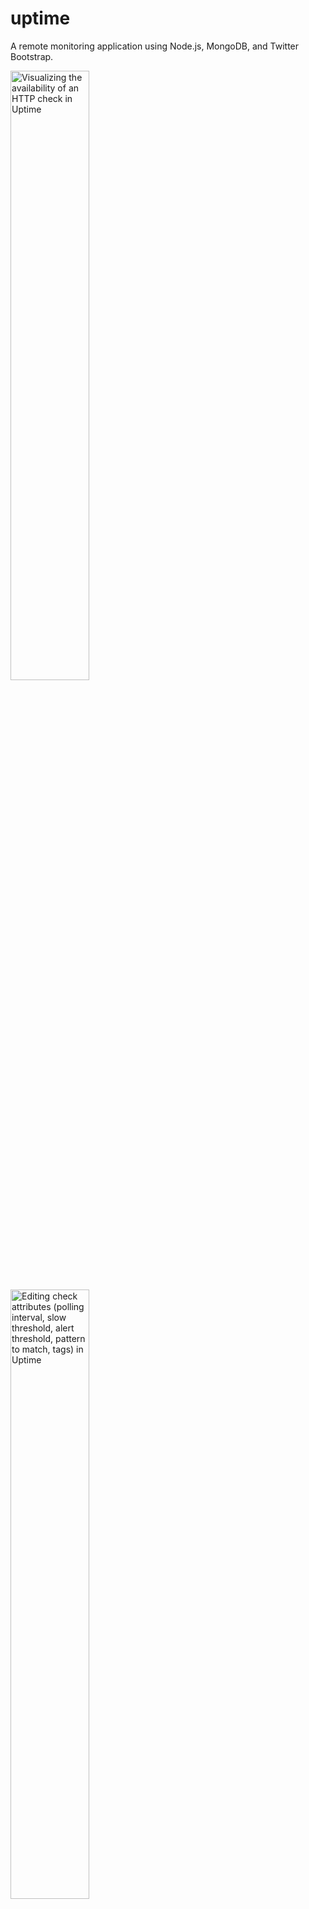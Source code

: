 uptime
======

A remote monitoring application using Node.js, MongoDB, and Twitter Bootstrap.

<img src="https://raw.github.com/fzaninotto/uptime/downloads/check_details.png" title="Visualizing the availability of an HTTP check in Uptime" width="50%" valign="top" />
<img src="https://raw.github.com/fzaninotto/uptime/downloads/check_form.png" title="Editing check attributes (polling interval, slow threshold, alert threshold, pattern to match, tags) in Uptime" width="50%" valign="top" />

You can watch a [demo screencast on Vimeo](https://vimeo.com/39302164).

Features
--------

* Monitor thousands of websites (powered by [Node.js asynchronous programming](http://dotheweb.posterous.com/nodejs-for-php-programmers-1-event-driven-pro))
* Tweak frequency of monitoring on a per-check basis, up to the second
* Check the presence of a pattern in the response body
* Receive notifications whenever a check goes down
  * On screen (powered by [socket.io](http://socket.io/))
  * By email
  * On the console
* Record availability statistics for further reporting (powered by [MongoDB](http://www.mongodb.org/))
* Detailed uptime reports with animated charts (powered by [Flotr2](http://www.humblesoftware.com/flotr2/))
* Monitor availability, responsiveness, average response time, and total uptime/downtime
* Get details about failed checks (HTTP error code, etc.)
* Group checks by tags and get reports by tag
* Familiar web interface (powered by [Twitter Bootstrap 2.0](http://twitter.github.com/bootstrap/index.html))
* Complete API for integration with third-party monitoring services
* Powerful plugin system to ease extension and customization
* Easy installation and zero administration

Installing Uptime
-----------------

Uptime 3.2 requires Node.js 0.10 and MongoDB 2.1. Older versions provide compatibility with Node 0.8 (Uptime v3.1) and 0.6 (Uptime v1.4).

To install from GitHub, clone the repository and install dependencies using `npm`:

```sh
$ git clone git://github.com/fzaninotto/uptime.git
$ cd uptime
$ npm install
```

Lastly, start the application with:

```sh
$ node app
```

Upgrading From a 2.0 Install
----------------------------

If you have been using uptime 1.0 or 2.0, you have to execute the migration script before using the new release.

```sh
$ node models/migrations/upgrade2to3
```

Adding Checks
-------------

By default, the web UI runs on port 8082, so just browse to 

    http://localhost:8082/

And you're ready to begin. Create your first check by entering an URL, wait for the first ping, and you'll soon see data flowing through your charts!

Configuring
-----------

Uptime uses [node-config](https://github.com/lorenwest/node-config) to allow YAML configuration and environment support. Here is the default configuration, taken from `config/default.yaml`:

```yaml
mongodb:
  server:   localhost
  database: uptime
  user:     root 
  password:
  connectionString:       # alternative to setting server, database, user and password separately

monitor:
  name:                   origin
  apiUrl:                 'http://localhost:8082/api' # must be accessible without a proxy
  pollingInterval:        10000      # ten seconds
  timeout:                5000       # five seconds
  userAgent:              NodeUptime/2.0 (https://github.com/fzaninotto/uptime)

analyzer:
  updateInterval:         60000      # one minute
  qosAggregationInterval: 600000     # ten minutes
  pingHistory:            8035200000 # three months

autoStartMonitor: true

server:
  port:     8082

plugins:
  - ./plugins/console
  - ./plugins/patternMatcher
  - ./plugins/httpOptions
  # - ./plugins/email
```

To modify this configuration, create a `development.yaml` or a `production.yaml` file in the same directory, and override just the settings you need. For instance, to run Uptime on port 80 in production, create a `production.yaml` file as follows:

```yaml
server:
  port:     80
```

Node that Uptime works great behind a proxy - it uses the `http_proxy` environment variable transparently.

Architecture
------------

Uptime is composed of two services: a webapp (in `app.js`), and a polling monitor (in `monitor.js)`. For your convenience, the two services start together when you call `node app`.

<img src="https://raw.github.com/fzaninotto/uptime/downloads/architecture.png" title="Uptime architecture" />

However, heavily browsing the webapp may slow down the whole server - including the polling monitor. In other terms, using the application can influence the uptime measurements. To avoid this effect, it is recommended to run the polling monitor in a separate process.

To that extent, set the `autoStartMonitor` setting to `false` in the `production.yaml`, and launch the monitor by hand:

```sh
$ node monitor &
$ node app
```

You can also run the monitor in a different server. This second server must be able to reach the API of the webapp server: set the `monitor.apiUrl` setting accordingly in the `production.yaml` file of the monitor server.

Monitoring From Various Locations
---------------------------------

You can even run several monitor servers in several datacenters to get average response time. In that case, make sure you set a different `monitor.name` setting for all monitor servers to be able to tell which server make a particular ping.

Using Plugins
-------------

Plugins can add more notification types, more poller types, new routes to the webapp, etc. Uptime currently bundles three plugins:

 * [`console`](https://github.com/fzaninotto/uptime/blob/master/plugins/console/index.js): log pings and events in the console in real time
 * [`email`](https://github.com/fzaninotto/uptime/blob/master/plugins/email/index.js): notify events (up, down pause) by email
 * [`patternMatcher`](https://github.com/fzaninotto/uptime/blob/master/plugins/patternMatcher/index.js): allow HTTP & HTTPS pollers to test the response body against a pattern
 * [`httpOptions`](https://github.com/fzaninotto/uptime/blob/master/plugins/httpOptions/index.js): add custom HTTP options and headers to HTTP and HTTPS checks (e.g. to allow self-signed certificate on HTTPS, custom headers, custom HTTP methods, ...)
 * [`basicAuth`](https://github.com/fzaninotto/uptime/blob/master/plugins/basicAuth/index.js): add HTTP Basic Access Authentication to the dashboard and API applications

To enable plugins, just add a line to the `plugins:` section of the configuration file.
Three of the bundled plugins are already enabled by default:

```yaml
# in config/default.yaml
plugins:
  - ./plugins/console
  - ./plugins/patternMatcher
  - ./plugins/httpOptions
  # - ./plugins/email
  # - ./plugins/basicAuth
```

You can override these settings in your environment configuration, for instance:

```yaml
# in config/production.yaml
# disable the console plugin and enable the email plugin
plugins:
  # - ./plugins/console
  - ./plugins/patternMatcher
  - ./plugins/httpOptions
  - ./plugins/email
  # - ./plugins/basicAuth
```

Third-party plugins:

 * [`webhooks`](https://github.com/mintbridge/uptime-webhooks): notify events to an URL by sending an HTTP POST request 
 * [`campfire`](https://gist.github.com/dmathieu/5592418): notify events to Campfire
 * [`pushover`](https://gist.github.com/xphyr/5994345): Notify events to mobile devices

Writing Plugins
---------------

A plugin is a simple Node.js module which hooks into predefined extension points. Uptime automatically requires plugin modules when starting the webapp and the monitor, and tries to call the two following functions:

* `initWebApp(options)` when starting the webapp
* `initMonitor(options)` when starting the monitor

Check the [app.js](https://github.com/fzaninotto/uptime/blob/master/app.js#L97) and [monitor.js](https://github.com/fzaninotto/uptime/blob/master/monitor.js#L8) to see a detail of the options passed to each hook. Also, check the code of existing plugins to understand how they can add new pollers, new notification types, etc.

For instance, if you had to recreate a simple version of the `console` plugin, you could write it as follows:

```js
// in plugins/console/index.js
var CheckEvent = require('../../models/checkEvent');
exports.initWebapp = function() {
  CheckEvent.on('afterInsert', function(checkEvent) {
    checkEvent.findCheck(function(err, check) {
      console.log(new Date() + check.name + checkEvent.isGoDown ? ' goes down' : ' goes back up');
    });
  });
}
```

All Uptime entities emit lifecycle events that you can listen to on the Model class. These events are `beforeInsert`, `afterInsert`, `beforeUpdate`, `afterUpdate`, `beforeSave` (called for both inserts and updates), `afterSave` (called for both inserts and updates), `beforeRemove`, and `afterRemove`. For more information about these events, check the [mongoose-lifecycle](https://github.com/fzaninotto/mongoose-lifecycle) plugin.

Support and Discussion
----------------------

Join the [node-uptime](https://groups.google.com/d/forum/node-uptime) Google Group to discuss features, bugs and use cases related to Uptime.

License
-------

The Uptime code is free to use and distribute, under the [MIT license](https://raw.github.com/fzaninotto/uptime/master/LICENSE).

Uptime uses third-party libraries:

* [NodeJS](http://nodejs.org/), licensed under the [MIT License](https://github.com/joyent/node/blob/master/LICENSE#L5-22),
* [Socket.io](http://socket.io/), licensed under the [MIT License](https://github.com/LearnBoost/socket.io/blob/master/Readme.md),
* [MongooseJS](http://mongoosejs.com/), licensed under the [MIT License](https://github.com/LearnBoost/mongoose/blob/master/README.md),
* [jQuery](http://jquery.com/), licensed under the [MIT License](http://jquery.org/license),
* [TwitterBootstrap](http://twitter.github.com/bootstrap/), licensed under the [Apache License v2.0](http://www.apache.org/licenses/LICENSE-2.0),
* [Flotr2](http://www.humblesoftware.com/flotr2/), licensed under the [MIT License](https://github.com/HumbleSoftware/Flotr2/blob/master/LICENSE).
* [Favicon](http://www.alexpeattie.com/projects/justvector_icons/), distributed under the [Free Art License](http://artlibre.org/licence/lal/en).

If you like the software, please help improving it by contributing PRs on the [GitHub project](https://github.com/fzaninotto/uptime)!


Deploy to Heroku
----
The following documents how to setup and deploy uptime to (Heroku)[https://www.heroku.com/‎].  Some of these steps could be combined but are separated for clarity.

Create Heroku App

```
$ heroku apps:create heroku-uptime
```

Add MongoLab Add-on

```
$ heroku addons:add mongolab
```

Add WebSSocket Support

```
$ heroku labs:enable websockets
```

Add PaperTrail (Optional, but very handy for debugging)

```
$ heroku addons:add papertrail
```

Heroku creates the environment variable, MONGODB_URI but we are still forced to provide a username and password (see bootstrap.js).  Set your config variables.

```
$ heroku config
=== heroku-uptime Config Vars
MONGOLAB_URI:         mongodb://YourAwesomeUsername:YourAwesomePassword@subdomain.mongolab.com:51368/YourAwesomeUsername

$ heroku config:add MONGOLAB_USERNAME=YourAwesomeUsername MONGOLAB_PASSWORD=YourAwesomePassword
Setting config vars and restarting uptime-demo... done, v2
MONGOLAB_USERNAME: YourAwesomeUsername
MONGOLAB_PASSWORD: YourAwesomePassword
```

Set the environment for node-config

```
$ heroku config:add NODE_ENV=demo
```

Create the config/demo.js file.  A .js file is used instead of a .yaml file so environment variables can be used.  Remember, yhe name of this file needs to correspond to the name of the environment set in the previous step!

```
// demo.js

module.exports = {
  mongodb: {
    user:     process.env.MONGOLAB_USERNAME,
    password: process.env.MONGOLAB_PASSWORD,
    connectionString: process.env.MONGOLAB_URI
  },
  verbose: false
}
```

Push your repo to Heroku

```
$ git push heroku master
```

Navigate to your app, https://heroku-uptime.herokuapp.com.  Note the use of the HTTPS endpoint. 

You're now monitoring uptime in the cloud!

TODO
----

* Account for scheduled maintenance (and provide two QoS calculations: with and without scheduled maintenance)
* Allow for JavaScript execution in the monitored resources by using a headless browser (probably zombie.js)
* Unit tests
* Support HTTPS over the API endpoint 
